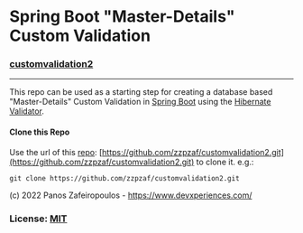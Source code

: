 # Spring Boot "Master-Details" Custom Validation

### [customvalidation2](https://github.com/zzpzaf/customvalidation2)

-------


This repo can be used as a starting step for creating a database based "Master-Details" Custom Validation in [Spring Boot](https://spring.io/) using the [Hibernate Validator](https://hibernate.org/validator/).


#### Clone this Repo

Use the url of this [repo](https://github.com/zzpzaf/customvalidation2.git): [https://github.com/zzpzaf/customvalidation2.git](https://github.com/zzpzaf/customvalidation2.git) to clone it. e.g.:

`git clone https://github.com/zzpzaf/customvalidation2.git`

(c) 2022 Panos Zafeiropoulos - https://www.devxperiences.com/
### License: [MIT](https://choosealicense.com/licenses/mit/)